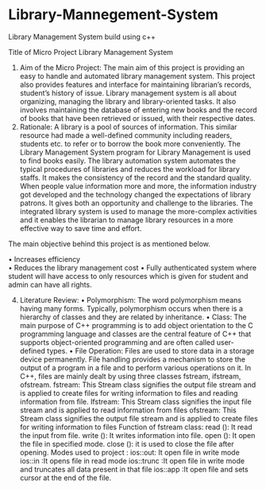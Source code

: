 # Library-Mannegement-System
Library Management System build using c++

Title of Micro Project
Library Management System
1.	Aim of the Micro Project:
The main aim of this project is providing an easy to handle and automated library management system. This project also provides features and interface for maintaining librarian’s records, student’s history of issue.
Library management system is all about organizing, managing the library and library-oriented tasks. It also involves maintaining the database of entering new books and the record of books that have been retrieved or issued, with their respective dates.
1.	Rationale:
A library is a pool of sources of information. This similar resource had made a well-defined community including readers, students etc. to refer or to borrow the book more conveniently. The Library Management System program for Library Management is used to find books easily. The library automation system automates the typical procedures of libraries and reduces the workload for library staffs. It makes the consistency of the record and the standard quality. When people value information more and more, the information industry got developed and the technology changed the expectations of library patrons. It gives both an opportunity and challenge to the libraries. The integrated library system is used to manage the more-complex activities and it enables the librarian to manage library resources in a more effective way to save time and effort.

The main objective behind this project is as mentioned below.

•	Increases efficiency  
•	Reduces the library management cost 
•	Fully authenticated system where student will have access to only resources which is given for student and admin can have all rights.

4.	Literature Review:
•	Polymorphism: The word polymorphism means having many forms. Typically, polymorphism occurs when there is a hierarchy of classes and they are related by inheritance.
•	Class: The main purpose of C++ programming is to add object orientation to the C programming language and classes are the central feature of C++ that supports object-oriented programming and are often called user-defined types.
•	File Operation: Files are used to store data in a storage device permanently. File handling provides a mechanism to store the output of a program in a file and to perform various operations on it.
In C++, files are mainly dealt by using three classes fstream, ifstream, ofstream.
fstream: This Stream class signifies the output file stream and is applied to create files for writing information to files and reading information from file.
Ifstream: This Stream class signifies the input file stream and is applied to read information from files
ofstream: This Stream class signifies the output file stream and is applied to create files for writing information to files
Function of fstream class:
read (): It read the input from file.
write (): It writes information into file.
open ():  It open the file in specified mode.
close (): it is used to close the file after opening.
Modes used to project : 
ios::out: It open file in write mode
ios::in :It opens file in read mode
ios::trunc :It open file in write mode and truncates all data present in that file
ios::app :It open file and sets cursor at the end of the file.


